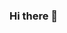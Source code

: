 ### Hi there 👋

<!--
**AntimaDwivedi/AntimaDwivedi** is a ✨ _special_ ✨ repository because its `README.md` (this file) appears on your GitHub profile.

Here are some ideas to get you started:

- 🔭 I’m currently working on project named Accident Prone detection in vehicles.
- 👯 I’m looking to collaborate on techstartups.
- 📫 How to reach me: https://www.linkedin.com/in/antima-dwivedi-69a79a1aa/
- computer: love coding
- mortar_board:Rajkiya Engineering College,Banda


